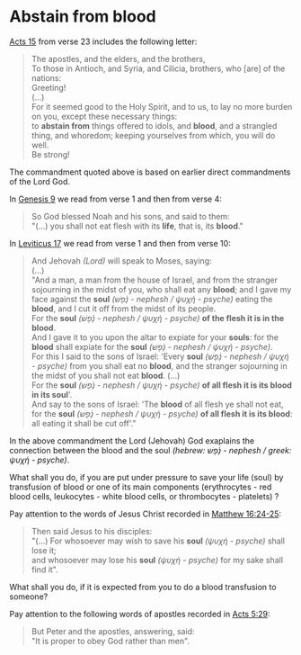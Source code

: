 # Abstain from blood

[Acts 15](https://biblehub.com/lsv/acts/15.htm) from verse 23 includes the following letter:  
> The apostles, and the elders, and the brothers,  
> To those in Antioch, and Syria, and Cilicia, brothers, who [are] of the nations:  
> Greeting!  
> (...)  
> For it seemed good to the Holy Spirit, and to us, to lay no more burden on you, except these necessary things:  
> to **abstain from** things offered to idols, and **blood**, and a strangled thing, and whoredom; keeping yourselves from which, you will do well.  
> Be strong!

The commandment quoted above is based on earlier direct commandments of the Lord God.

In [Genesis 9](https://biblehub.com/nkjv/genesis/9.htm) we read from verse 1 and then from verse 4:  
> So God blessed Noah and his sons, and said to them:  
> "(...) you shall not eat flesh with its **life**, that is, its **blood**."

In [Leviticus 17](https://biblehub.com/slt/leviticus/17.htm) we read from verse 1 and then from verse 10:  
> And Jehovah _(Lord)_ will speak to Moses, saying:  
> (...)  
> "And a man, a man from the house of Israel, and from the stranger sojourning in the midst of you, who shall eat any **blood**; and I gave my face against the **soul** _(נָ֫פֶשׁ - nephesh / ψυχή - psyche)_ eating the **blood**, and I cut it off from the midst of its people.  
> For the **soul** _(נָ֫פֶשׁ - nephesh / ψυχή - psyche)_ **of the flesh it is in the blood**.  
> And I gave it to you upon the altar to expiate for your **souls**: for the **blood** shall expiate for the **soul** _(נָ֫פֶשׁ - nephesh / ψυχή - psyche)_.  
> For this I said to the sons of Israel: 'Every **soul** _(נָ֫פֶשׁ - nephesh / ψυχή - psyche)_ from you shall eat no **blood**, and the stranger sojourning in the midst of you shall not eat **blood**. (...)  
> For the **soul** _(נָ֫פֶשׁ - nephesh / ψυχή - psyche)_ **of all flesh it is its blood in its soul**'.  
> And say to the sons of Israel: 'The **blood** of all flesh ye shall not eat, for the **soul** _(נָ֫פֶשׁ - nephesh / ψυχή - psyche)_ **of all flesh it is its blood**: all eating it shall be cut off'."

In the above commandment the Lord (Jehovah) God exaplains the connection between the blood and the soul _(hebrew: נָ֫פֶשׁ - nephesh / greek: ψυχή - psyche)_.

What shall you do, if you are put under pressure to save your life (soul) by transfusion of blood or one of its main components (erythrocytes - red blood cells, leukocytes - white blood cells, or thrombocytes - platelets) ?

Pay attention to the words of Jesus Christ recorded in [Matthew 16:24-25](https://biblehub.com/godbey/matthew/16.htm):  
> Then said Jesus to his disciples:  
> "(...) For whosoever may wish to save his **soul** _(ψυχή - psyche)_ shall lose it;  
> and whosoever may lose his **soul** _(ψυχή - psyche)_ for my sake shall find it".

What shall you do, if it is expected from you to do a blood transfusion to someone?

Pay attention to the following words of apostles recorded in [Acts 5:29](https://biblehub.com/worrell/acts/5.htm):
> But Peter and the apostles, answering, said:  
> "It is proper to obey God rather than men".
